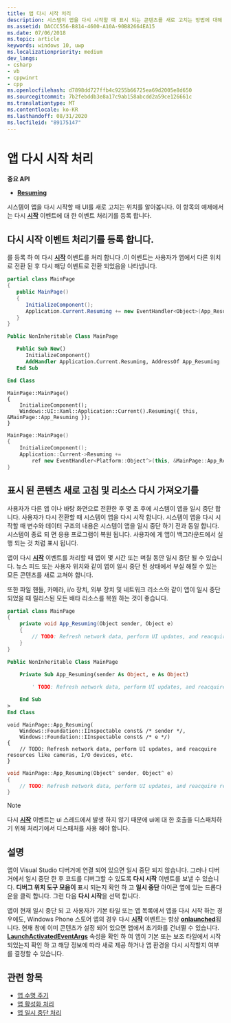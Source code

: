 ```yaml
---
title: 앱 다시 시작 처리
description: 시스템이 앱을 다시 시작할 때 표시 되는 콘텐츠를 새로 고치는 방법에 대해 알아봅니다.
ms.assetid: DACCC556-B814-4600-A10A-90B82664EA15
ms.date: 07/06/2018
ms.topic: article
keywords: windows 10, uwp
ms.localizationpriority: medium
dev_langs:
- csharp
- vb
- cppwinrt
- cpp
ms.openlocfilehash: d7898dd727ffb4c9255b66725ea69d2005e8d650
ms.sourcegitcommit: 7b2febddb3e8a17c9ab158abcdd2a59ce126661c
ms.translationtype: MT
ms.contentlocale: ko-KR
ms.lasthandoff: 08/31/2020
ms.locfileid: "89175147"
---
```

# <a name="handle-app-resume"></a>앱 다시 시작 처리

**중요 API**

- [**Resuming**](/uwp/api/windows.ui.xaml.application.resuming)

시스템이 앱을 다시 시작할 때 UI를 새로 고치는 위치를 알아봅니다. 이 항목의 예제에서는 다시 [**시작**](/uwp/api/windows.ui.xaml.application.resuming) 이벤트에 대 한 이벤트 처리기를 등록 합니다.

## <a name="register-the-resuming-event-handler"></a>다시 시작 이벤트 처리기를 등록 합니다.

를 등록 하 여 다시 [**시작**](/uwp/api/windows.ui.xaml.application.resuming) 이벤트를 처리 합니다 .이 이벤트는 사용자가 앱에서 다른 위치로 전환 된 후 다시 해당 이벤트로 전환 되었음을 나타냅니다.

```csharp
partial class MainPage
{
   public MainPage()
   {
      InitializeComponent();
      Application.Current.Resuming += new EventHandler<Object>(App_Resuming);
   }
}
```

```vb
Public NonInheritable Class MainPage

   Public Sub New()
      InitializeComponent()
      AddHandler Application.Current.Resuming, AddressOf App_Resuming
   End Sub

End Class
```

```cppwinrt
MainPage::MainPage()
{
    InitializeComponent();
    Windows::UI::Xaml::Application::Current().Resuming({ this, &MainPage::App_Resuming });
}
```

```cpp
MainPage::MainPage()
{
    InitializeComponent();
    Application::Current->Resuming +=
        ref new EventHandler<Platform::Object^>(this, &MainPage::App_Resuming);
}
```

## <a name="refresh-displayed-content-and-reacquire-resources"></a>표시 된 콘텐츠 새로 고침 및 리소스 다시 가져오기를

사용자가 다른 앱 이나 바탕 화면으로 전환한 후 몇 초 후에 시스템이 앱을 일시 중단 합니다. 사용자가 다시 전환할 때 시스템이 앱을 다시 시작 합니다. 시스템이 앱을 다시 시작할 때 변수와 데이터 구조의 내용은 시스템이 앱을 일시 중단 하기 전과 동일 합니다. 시스템이 종료 되 면 응용 프로그램이 복원 됩니다. 사용자에 게 앱이 백그라운드에서 실행 되는 것 처럼 표시 됩니다.

앱이 다시 [**시작**](/uwp/api/windows.ui.xaml.application.resuming) 이벤트를 처리할 때 앱이 몇 시간 또는 며칠 동안 일시 중단 될 수 있습니다. 뉴스 피드 또는 사용자 위치와 같이 앱이 일시 중단 된 상태에서 부실 해질 수 있는 모든 콘텐츠를 새로 고쳐야 합니다.

또한 파일 핸들, 카메라, i/o 장치, 외부 장치 및 네트워크 리소스와 같이 앱이 일시 중단 되었을 때 릴리스된 모든 배타 리소스를 복원 하는 것이 좋습니다.

```csharp
partial class MainPage
{
    private void App_Resuming(Object sender, Object e)
    {
        // TODO: Refresh network data, perform UI updates, and reacquire resources like cameras, I/O devices, etc.
    }
}
```

```vb
Public NonInheritable Class MainPage

    Private Sub App_Resuming(sender As Object, e As Object)
 
        ' TODO: Refresh network data, perform UI updates, and reacquire resources like cameras, I/O devices, etc.

    End Sub
>
End Class
```

```cppwinrt
void MainPage::App_Resuming(
    Windows::Foundation::IInspectable const& /* sender */,
    Windows::Foundation::IInspectable const& /* e */)
{
    // TODO: Refresh network data, perform UI updates, and reacquire resources like cameras, I/O devices, etc.
}
```

```cpp
void MainPage::App_Resuming(Object^ sender, Object^ e)
{
    // TODO: Refresh network data, perform UI updates, and reacquire resources like cameras, I/O devices, etc.
}
```

> [!NOTE]
> 다시 [**시작**](/uwp/api/windows.ui.xaml.application.resuming) 이벤트는 ui 스레드에서 발생 하지 않기 때문에 ui에 대 한 호출을 디스패치하기 위해 처리기에서 디스패처를 사용 해야 합니다.

## <a name="remarks"></a>설명

앱이 Visual Studio 디버거에 연결 되어 있으면 일시 중단 되지 않습니다. 그러나 디버거에서 일시 중단 한 후 코드를 디버그할 수 있도록 **다시 시작** 이벤트를 보낼 수 있습니다. **디버그 위치 도구 모음이** 표시 되는지 확인 하 고 **일시 중단** 아이콘 옆에 있는 드롭다운을 클릭 합니다. 그런 다음 **다시 시작**을 선택 합니다.

앱이 현재 일시 중단 되 고 사용자가 기본 타일 또는 앱 목록에서 앱을 다시 시작 하는 경우에도, Windows Phone 스토어 앱의 경우 다시 [**시작**](/uwp/api/windows.ui.xaml.application.resuming) 이벤트는 항상 [**onlaunched**](/uwp/api/windows.ui.xaml.application.onlaunched)됩니다. 현재 창에 이미 콘텐츠가 설정 되어 있으면 앱에서 초기화를 건너뛸 수 있습니다. [**LaunchActivatedEventArgs**](/uwp/api/windows.applicationmodel.activation.launchactivatedeventargs.tileid) 속성을 확인 하 여 앱이 기본 또는 보조 타일에서 시작 되었는지 확인 하 고 해당 정보에 따라 새로 제공 하거나 앱 환경을 다시 시작할지 여부를 결정할 수 있습니다.

## <a name="related-topics"></a>관련 항목

* [앱 수명 주기](app-lifecycle.md)
* [앱 활성화 처리](activate-an-app.md)
* [앱 일시 중단 처리](suspend-an-app.md)